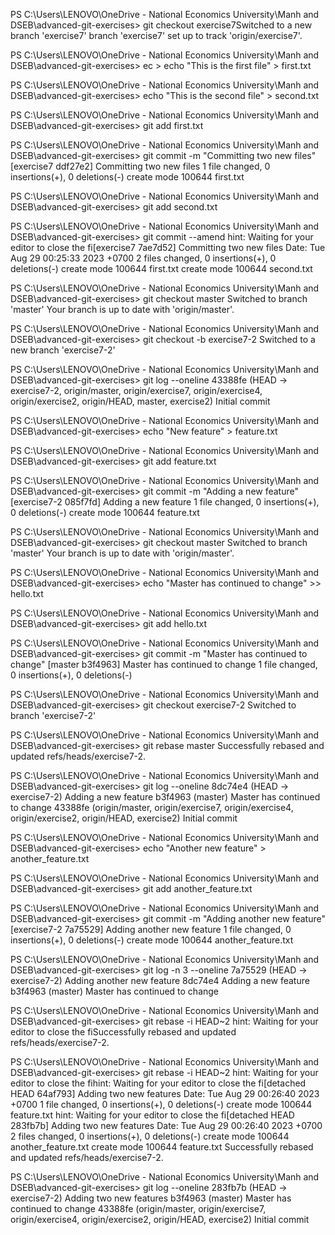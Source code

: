 
PS C:\Users\LENOVO\OneDrive - National Economics University\Manh and DSEB\advanced-git-exercises> git checkout exercise7Switched to a new branch 'exercise7'
branch 'exercise7' set up to track 'origin/exercise7'.

PS C:\Users\LENOVO\OneDrive - National Economics University\Manh and DSEB\advanced-git-exercises> ec
                                                                                                > echo "This is the first file" > first.txt

PS C:\Users\LENOVO\OneDrive - National Economics University\Manh and DSEB\advanced-git-exercises> echo "This is the second file" > second.txt

PS C:\Users\LENOVO\OneDrive - National Economics University\Manh and DSEB\advanced-git-exercises> git add first.txt

PS C:\Users\LENOVO\OneDrive - National Economics University\Manh and DSEB\advanced-git-exercises> git commit -m "Committing two new files"
[exercise7 ddf27e2] Committing two new files
 1 file changed, 0 insertions(+), 0 deletions(-)
 create mode 100644 first.txt

PS C:\Users\LENOVO\OneDrive - National Economics University\Manh and DSEB\advanced-git-exercises> git add second.txt

PS C:\Users\LENOVO\OneDrive - National Economics University\Manh and DSEB\advanced-git-exercises> git commit --amend
hint: Waiting for your editor to close the fi[exercise7 7ae7d52] Committing two new files
 Date: Tue Aug 29 00:25:33 2023 +0700
 2 files changed, 0 insertions(+), 0 deletions(-)
 create mode 100644 first.txt
 create mode 100644 second.txt

PS C:\Users\LENOVO\OneDrive - National Economics University\Manh and DSEB\advanced-git-exercises> git checkout master
Switched to branch 'master'
Your branch is up to date with 'origin/master'.

PS C:\Users\LENOVO\OneDrive - National Economics University\Manh and DSEB\advanced-git-exercises> git checkout -b exercise7-2
Switched to a new branch 'exercise7-2'

PS C:\Users\LENOVO\OneDrive - National Economics University\Manh and DSEB\advanced-git-exercises> git log --oneline
43388fe (HEAD -> exercise7-2, origin/master, origin/exercise7, origin/exercise4, origin/exercise2, origin/HEAD, master, exercise2) Initial commit

PS C:\Users\LENOVO\OneDrive - National Economics University\Manh and DSEB\advanced-git-exercises> echo "New feature" > feature.txt

PS C:\Users\LENOVO\OneDrive - National Economics University\Manh and DSEB\advanced-git-exercises> git add feature.txt

PS C:\Users\LENOVO\OneDrive - National Economics University\Manh and DSEB\advanced-git-exercises> git commit -m "Adding a new feature"
[exercise7-2 085f7fd] Adding a new feature
 1 file changed, 0 insertions(+), 0 deletions(-)
 create mode 100644 feature.txt

PS C:\Users\LENOVO\OneDrive - National Economics University\Manh and DSEB\advanced-git-exercises> git checkout master
Switched to branch 'master'
Your branch is up to date with 'origin/master'.

PS C:\Users\LENOVO\OneDrive - National Economics University\Manh and DSEB\advanced-git-exercises> echo "Master has continued to change" >> hello.txt

PS C:\Users\LENOVO\OneDrive - National Economics University\Manh and DSEB\advanced-git-exercises> git add hello.txt

PS C:\Users\LENOVO\OneDrive - National Economics University\Manh and DSEB\advanced-git-exercises>  git commit -m "Master has continued to change"
[master b3f4963] Master has continued to change
 1 file changed, 0 insertions(+), 0 deletions(-)

PS C:\Users\LENOVO\OneDrive - National Economics University\Manh and DSEB\advanced-git-exercises> git checkout exercise7-2
Switched to branch 'exercise7-2'

PS C:\Users\LENOVO\OneDrive - National Economics University\Manh and DSEB\advanced-git-exercises> git rebase master
Successfully rebased and updated refs/heads/exercise7-2.

PS C:\Users\LENOVO\OneDrive - National Economics University\Manh and DSEB\advanced-git-exercises> git log --oneline
8dc74e4 (HEAD -> exercise7-2) Adding a new feature
b3f4963 (master) Master has continued to change
43388fe (origin/master, origin/exercise7, origin/exercise4, origin/exercise2, origin/HEAD,
 exercise2) Initial commit

PS C:\Users\LENOVO\OneDrive - National Economics University\Manh and DSEB\advanced-git-exercises> echo "Another new feature" > another_feature.txt

PS C:\Users\LENOVO\OneDrive - National Economics University\Manh and DSEB\advanced-git-exercises> git add another_feature.txt

PS C:\Users\LENOVO\OneDrive - National Economics University\Manh and DSEB\advanced-git-exercises> git commit -m "Adding another new feature"
[exercise7-2 7a75529] Adding another new feature
 1 file changed, 0 insertions(+), 0 deletions(-)
 create mode 100644 another_feature.txt

PS C:\Users\LENOVO\OneDrive - National Economics University\Manh and DSEB\advanced-git-exercises> git log -n 3 --oneline
7a75529 (HEAD -> exercise7-2) Adding another new feature
8dc74e4 Adding a new feature
b3f4963 (master) Master has continued to change

PS C:\Users\LENOVO\OneDrive - National Economics University\Manh and DSEB\advanced-git-exercises> git rebase -i HEAD~2
hint: Waiting for your editor to close the fiSuccessfully rebased and updated refs/heads/exercise7-2.

PS C:\Users\LENOVO\OneDrive - National Economics University\Manh and DSEB\advanced-git-exercises> git rebase -i HEAD~2
hint: Waiting for your editor to close the fihint: Waiting for your editor to close the fi[detached HEAD 64af793] Adding two new features
 Date: Tue Aug 29 00:26:40 2023 +0700
 1 file changed, 0 insertions(+), 0 deletions(-)
 create mode 100644 feature.txt
hint: Waiting for your editor to close the fi[detached HEAD 283fb7b] Adding two new features
 Date: Tue Aug 29 00:26:40 2023 +0700
 2 files changed, 0 insertions(+), 0 deletions(-)
 create mode 100644 another_feature.txt
 create mode 100644 feature.txt
Successfully rebased and updated refs/heads/exercise7-2.

PS C:\Users\LENOVO\OneDrive - National Economics University\Manh and DSEB\advanced-git-exercises> git log --oneline
283fb7b (HEAD -> exercise7-2) Adding two new features
b3f4963 (master) Master has continued to change
43388fe (origin/master, origin/exercise7, origin/exercise4, origin/exercise2, origin/HEAD,
 exercise2) Initial commit